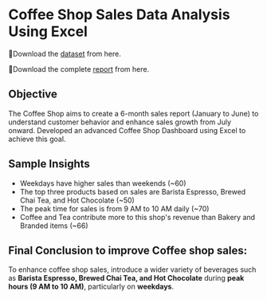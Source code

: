 # Coffee Shop Sales Data Analysis Using Excel

📍Download the [dataset](https://docs.google.com/spreadsheets/d/1RhYgVUZyJc8TK21bT-zYxHeT8YdJur9Z/edit?gid=795000010#gid=795000010) from here.

📍Download the complete [report](https://1drv.ms/x/c/b4ce05fac8f79928/EalDunwceTdBkAyEkiD0x4MBig5u8aTEEz5eRGiNW83YBA?e=lARokb) from here.

## Objective
The Coffee Shop aims to create a 6-month sales report (January to June) to understand customer behavior and enhance sales growth from July onward. Developed an advanced Coffee Shop Dashboard using Excel to achieve this goal.

## Sample Insights
* Weekdays have higher sales than weekends (~60)
* The top three products based on sales are Barista Espresso, Brewed Chai Tea, and Hot Chocolate (~50)
* The peak time for sales is from 9 AM to 10 AM daily (~70)
* Coffee and Tea contribute more to this shop's revenue than Bakery and Branded items (~66)

## Final Conclusion to improve Coffee shop sales:
To enhance coffee shop sales, introduce a wider variety of beverages such as **Barista Espresso, Brewed Chai Tea, and Hot Chocolate** during **peak hours (9 AM to 10 AM)**, particularly on **weekdays**.






